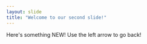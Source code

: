 ```yaml
---
layout: slide
title: "Welcome to our second slide!"
---
```

Here's something NEW!
Use the left arrow to go back!
